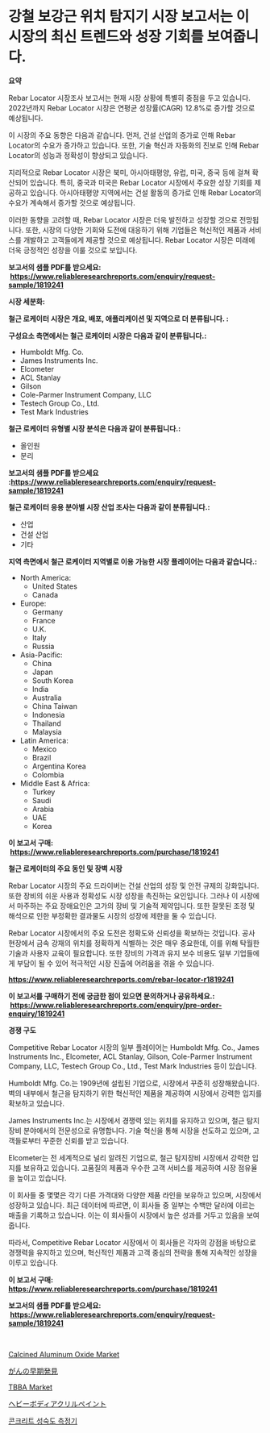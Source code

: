 <p><h1>강철 보강근 위치 탐지기 시장 보고서는 이 시장의 최신 트렌드와 성장 기회를 보여줍니다.</h1></p><p><strong>요약</strong></p>
<p><p>Rebar Locator 시장조사 보고서는 현재 시장 상황에 특별히 중점을 두고 있습니다. 2022년까지 Rebar Locator 시장은 연평균 성장률(CAGR) 12.8%로 증가할 것으로 예상됩니다.</p><p>이 시장의 주요 동향은 다음과 같습니다. 먼저, 건설 산업의 증가로 인해 Rebar Locator의 수요가 증가하고 있습니다. 또한, 기술 혁신과 자동화의 진보로 인해 Rebar Locator의 성능과 정확성이 향상되고 있습니다.</p><p>지리적으로 Rebar Locator 시장은 북미, 아시아태평양, 유럽, 미국, 중국 등에 걸쳐 확산되어 있습니다. 특히, 중국과 미국은 Rebar Locator 시장에서 주요한 성장 기회를 제공하고 있습니다. 아시아태평양 지역에서는 건설 활동의 증가로 인해 Rebar Locator의 수요가 계속해서 증가할 것으로 예상됩니다.</p><p>이러한 동향을 고려할 때, Rebar Locator 시장은 더욱 발전하고 성장할 것으로 전망됩니다. 또한, 시장의 다양한 기회와 도전에 대응하기 위해 기업들은 혁신적인 제품과 서비스를 개발하고 고객들에게 제공할 것으로 예상됩니다. Rebar Locator 시장은 미래에 더욱 긍정적인 성장을 이룰 것으로 보입니다.</p></p>
<p><strong>보고서의 샘플 PDF를 받으세요: &nbsp;<a href="https://www.reliableresearchreports.com/enquiry/request-sample/1819241">https://www.reliableresearchreports.com/enquiry/request-sample/1819241</a></strong></p>
<p><strong>시장 세분화:</strong></p>
<p><strong> 철근 로케이터 시장은 개요, 배포, 애플리케이션 및 지역으로 더 분류됩니다. :</strong></p>
<p><strong>구성요소 측면에서는 철근 로케이터 시장은 다음과 같이 분류됩니다.:</strong></p>
<p><ul><li>Humboldt Mfg. Co.</li><li>James Instruments Inc.</li><li>Elcometer</li><li>ACL Stanlay</li><li>Gilson</li><li>Cole-Parmer Instrument Company, LLC</li><li>Testech Group Co., Ltd.</li><li>Test Mark Industries</li></ul></p>
<p><strong> 철근 로케이터 유형별 시장 분석은 다음과 같이 분류됩니다.:</strong></p>
<p><ul><li>올인원</li><li>분리</li></ul></p>
<p><strong>보고서의 샘플 PDF를 받으세요 :<a href="https://www.reliableresearchreports.com/enquiry/request-sample/1819241">https://www.reliableresearchreports.com/enquiry/request-sample/1819241</a></strong></p>
<p><strong> 철근 로케이터 응용 분야별 시장 산업 조사는 다음과 같이 분류됩니다.:</strong></p>
<p><ul><li>산업</li><li>건설 산업</li><li>기타</li></ul></p>
<p><strong>지역 측면에서 철근 로케이터 지역별로 이용 가능한 시장 플레이어는 다음과 같습니다.:</strong></p>
<p><ul>
    <li>
        North America:
        <ul>
            <li>United States</li>
            <li>Canada</li>
        </ul>
    </li>
    <li>
        Europe:
        <ul>
            <li>Germany</li>
            <li>France</li>
            <li>U.K.</li>
            <li>Italy</li>
            <li>Russia</li>
        </ul>
    </li>
    <li>
        Asia-Pacific:
        <ul>
            <li>China</li>
            <li>Japan</li>
            <li>South Korea</li>
            <li>India</li>
            <li>Australia</li>
            <li>China Taiwan</li>
            <li>Indonesia</li>
            <li>Thailand</li>
            <li>Malaysia</li>
        </ul>
    </li>
    <li>
        Latin America:
        <ul>
            <li>Mexico</li>
            <li>Brazil</li>
            <li>Argentina Korea</li>
            <li>Colombia</li>
        </ul>
    </li>
    <li>
        Middle East & Africa:
        <ul>
            <li>Turkey</li>
            <li>Saudi</li>
            <li>Arabia</li>
            <li>UAE</li>
            <li>Korea</li>
        </ul>
    </li>
    </ul></p>
<p><strong>이 보고서 구매: &nbsp;<a href="https://www.reliableresearchreports.com/purchase/1819241">https://www.reliableresearchreports.com/purchase/1819241</a></strong></p>
<p><strong>철근 로케이터의 주요 동인 및 장벽 시장</strong></p>
<p><p>Rebar Locator 시장의 주요 드라이버는 건설 산업의 성장 및 안전 규제의 강화입니다. 또한 장비의 쉬운 사용과 정확성도 시장 성장을 촉진하는 요인입니다. 그러나 이 시장에서 마주하는 주요 장애요인은 고가의 장비 및 기술적 제약입니다. 또한 잘못된 조정 및 해석으로 인한 부정확한 결과물도 시장의 성장에 제한을 둘 수 있습니다.</p><p>Rebar Locator 시장에서의 주요 도전은 정확도와 신뢰성을 확보하는 것입니다. 공사 현장에서 금속 강재의 위치를 정확하게 식별하는 것은 매우 중요한데, 이를 위해 탁월한 기술과 사용자 교육이 필요합니다. 또한 장비의 가격과 유지 보수 비용도 일부 기업들에게 부담이 될 수 있어 적극적인 시장 진출에 어려움을 겪을 수 있습니다.</p></p>
<p><strong><a href="https://www.reliableresearchreports.com/rebar-locator-r1819241">https://www.reliableresearchreports.com/rebar-locator-r1819241</a></strong></p>
<p><strong>이 보고서를 구매하기 전에 궁금한 점이 있으면 문의하거나 공유하세요.: &nbsp;<a href="https://www.reliableresearchreports.com/enquiry/pre-order-enquiry/1819241">https://www.reliableresearchreports.com/enquiry/pre-order-enquiry/1819241</a></strong></p>
<p><strong>경쟁 구도</strong></p>
<p><p>Competitive Rebar Locator 시장의 일부 플레이어는 Humboldt Mfg. Co., James Instruments Inc., Elcometer, ACL Stanlay, Gilson, Cole-Parmer Instrument Company, LLC, Testech Group Co., Ltd., Test Mark Industries 등이 있습니다.</p><p>Humboldt Mfg. Co.는 1909년에 설립된 기업으로, 시장에서 꾸준히 성장해왔습니다. 벽의 내부에서 철근을 탐지하기 위한 혁신적인 제품을 제공하여 시장에서 강력한 입지를 확보하고 있습니다.</p><p>James Instruments Inc.는 시장에서 경쟁력 있는 위치를 유지하고 있으며, 철근 탐지장비 분야에서의 전문성으로 유명합니다. 기술 혁신을 통해 시장을 선도하고 있으며, 고객들로부터 꾸준한 신뢰를 받고 있습니다.</p><p>Elcometer는 전 세계적으로 널리 알려진 기업으로, 철근 탐지장비 시장에서 강력한 입지를 보유하고 있습니다. 고품질의 제품과 우수한 고객 서비스를 제공하여 시장 점유율을 높이고 있습니다.</p><p>이 회사들 중 몇몇은 각기 다른 가격대와 다양한 제품 라인을 보유하고 있으며, 시장에서 성장하고 있습니다. 최근 데이터에 따르면, 이 회사들 중 일부는 수백만 달러에 이르는 매출을 기록하고 있습니다. 이는 이 회사들이 시장에서 높은 성과를 거두고 있음을 보여줍니다. </p><p>따라서, Competitive Rebar Locator 시장에서 이 회사들은 각자의 강점을 바탕으로 경쟁력을 유지하고 있으며, 혁신적인 제품과 고객 중심의 전략을 통해 지속적인 성장을 이루고 있습니다.</p></p>
<p><strong>이 보고서 구매: &nbsp; <a href="https://www.reliableresearchreports.com/purchase/1819241">https://www.reliableresearchreports.com/purchase/1819241</a></strong></p>
<p><strong>보고서의 샘플 PDF를 받으세요: &nbsp;<a href="https://www.reliableresearchreports.com/enquiry/request-sample/1819241">https://www.reliableresearchreports.com/enquiry/request-sample/1819241</a></strong><strong></strong></p>
<p>&nbsp;</p>
<p><p><a href="https://issuu.com/reportprime-2/docs/calcined-aluminum-oxide-market-size-2030.pptx">Calcined Aluminum Oxide Market</a></p><p><a href="https://github.com/pepo3k/Market-Research-Report-List-1/blob/main/363728632454.md">がんの早期発見</a></p><p><a href="https://issuu.com/reportprime-2/docs/tbba-market-size-2030.pptx">TBBA Market</a></p><p><a href="https://github.com/nemesis2824/Market-Research-Report-List-1/blob/main/822815232455.md">ヘビーボディアクリルペイント</a></p><p><a href="https://github.com/FelipeGrrady654556/Market-Research-Report-List-1/blob/main/559088029575.md">콘크리트 성숙도 측정기</a></p></p>